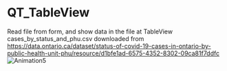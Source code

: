 # QT_TableView
Read file from form, and show data in the file at TableView
cases_by_status_and_phu.csv downloaded from https://data.ontario.ca/dataset/status-of-covid-19-cases-in-ontario-by-public-health-unit-phu/resource/d1bfe1ad-6575-4352-8302-09ca81f7ddfc   
![Animation5](https://user-images.githubusercontent.com/45007263/153691118-abe39245-f80d-4682-95db-bfb0617351a6.gif)

